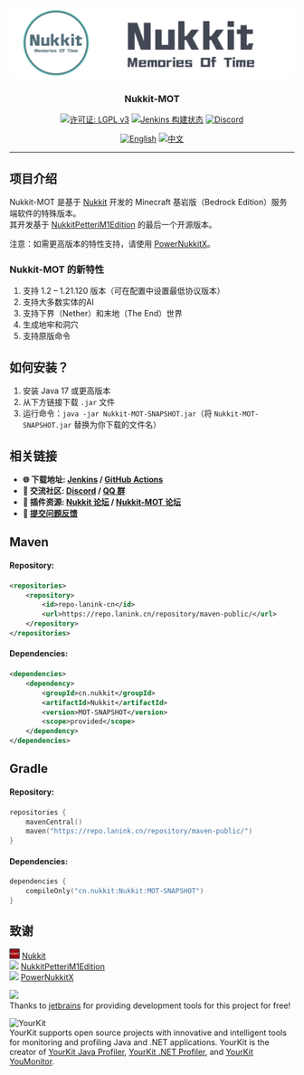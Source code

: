<p align="center"><a href="https://www.nukkit-mot.com/"><img src="/.github/images/banner.png" alt="Nukkit-MOT"/></a></p>
<h3 align="center">Nukkit-MOT</h3>
<p align="center">
  <a href="https://www.gnu.org/licenses/lgpl-3.0.html"><img alt="许可证: LGPL v3" src="https://img.shields.io/github/license/MemoriesOfTime/Nukkit-MOT"></a>
  <a href="https://motci.cn/job/Nukkit-MOT/job/master/"><img alt="Jenkins 构建状态" src="https://img.shields.io/jenkins/build?jobUrl=https%3A%2F%2Fmotci.cn%2Fjob%2FNukkit-MOT%2Fjob%2Fmaster%2F&label=jenkins&logo=jenkins"></a>
  <a href="https://discord.gg/pJjQDQC"><img alt="Discord" src="https://img.shields.io/discord/710480168598372354?label=Discord&logo=discord"></a>
<p align="center">
  <a href="/README.md"><img alt="English" src="https://img.shields.io/badge/English-d9d9d9"></a>
  <a href="/docs/README_zh.md"><img alt="中文" src="https://img.shields.io/badge/中文-d9d9d9"></a>
</p>

------

## 项目介绍
Nukkit-MOT 是基于 [Nukkit](https://github.com/CloudburstMC/Nukkit) 开发的 Minecraft 基岩版（Bedrock Edition）服务端软件的特殊版本。  
其开发基于 [NukkitPetteriM1Edition](https://github.com/PetteriM1/NukkitPetteriM1Edition) 的最后一个开源版本。

注意：如需更高版本的特性支持，请使用 [PowerNukkitX](https://github.com/PowerNukkitX/PowerNukkitX)。

### Nukkit-MOT 的新特性
1. 支持 1.2 – 1.21.120 版本（可在配置中设置最低协议版本）
2. 支持大多数实体的AI
3. 支持下界（Nether）和末地（The End）世界
4. 生成地牢和洞穴
5. 支持原版命令

## 如何安装？
1. 安装 Java 17 或更高版本
2. 从下方链接下载 `.jar` 文件
3. 运行命令：`java -jar Nukkit-MOT-SNAPSHOT.jar`（将 `Nukkit-MOT-SNAPSHOT.jar` 替换为你下载的文件名）

## 相关链接
- __🌐 下载地址: [Jenkins](https://motci.cn/job/Nukkit-MOT/) / [GitHub Actions](https://github.com/MemoriesOfTime/Nukkit-MOT/actions/workflows/maven.yml?query=branch%3Amaster)__
- __💬 交流社区: [Discord](https://discord.gg/pJjQDQC) / [QQ 群](https://jq.qq.com/?_wv=1027&k=5aIuYMH)__
- __🔌 插件资源: [Nukkit 论坛](https://cloudburstmc.org/resources/categories/nukkit-plugins.1/) / [Nukkit-MOT 论坛](https://bbs.nukkit-mot.com/resources/)__
- __🐞 [提交问题反馈](https://github.com/MemoriesOfTime/Nukkit-MOT/issues/new/choose)__

## Maven
#### Repository:
```xml
<repositories>
    <repository>
        <id>repo-lanink-cn</id>
        <url>https://repo.lanink.cn/repository/maven-public/</url>
    </repository>
</repositories>
```

#### Dependencies:
```xml
<dependencies>
    <dependency>
        <groupId>cn.nukkit</groupId>
        <artifactId>Nukkit</artifactId>
        <version>MOT-SNAPSHOT</version>
        <scope>provided</scope>
    </dependency>
</dependencies>
```

## Gradle
#### Repository:
```kts
repositories {
    mavenCentral()
    maven("https://repo.lanink.cn/repository/maven-public/")
} 
```

#### Dependencies:
```kts
dependencies {
    compileOnly("cn.nukkit:Nukkit:MOT-SNAPSHOT")
}
```

## 致谢
[<img src="https://raw.githubusercontent.com/CloudburstMC/Nukkit/master/.github/images/logo.png" width="18"/>]() [Nukkit](https://github.com/CloudburstMC/Nukkit)  
[<img src="https://avatars.githubusercontent.com/u/26197131?v=4" width="18"/>]() [NukkitPetteriM1Edition](https://github.com/PetteriM1/NukkitPetteriM1Edition)  
[<img src="https://docs.powernukkitx.org/img/PNX_LOGO_sm.png" width="18"/>]() [PowerNukkitX](https://github.com/PowerNukkitX/PowerNukkitX)

[<img src="https://resources.jetbrains.com/storage/products/company/brand/logos/jb_beam.png" width="120"/>](https://jb.gg/OpenSourceSupport)  
Thanks to [jetbrains](https://jb.gg/OpenSourceSupport) for providing development tools for this project for free!

![YourKit](https://www.yourkit.com/images/yklogo.png)  
YourKit supports open source projects with innovative and intelligent tools
for monitoring and profiling Java and .NET applications.
YourKit is the creator of <a href="https://www.yourkit.com/java/profiler/">YourKit Java Profiler</a>,
<a href="https://www.yourkit.com/dotnet-profiler/">YourKit .NET Profiler</a>,
and <a href="https://www.yourkit.com/youmonitor/">YourKit YouMonitor</a>.

